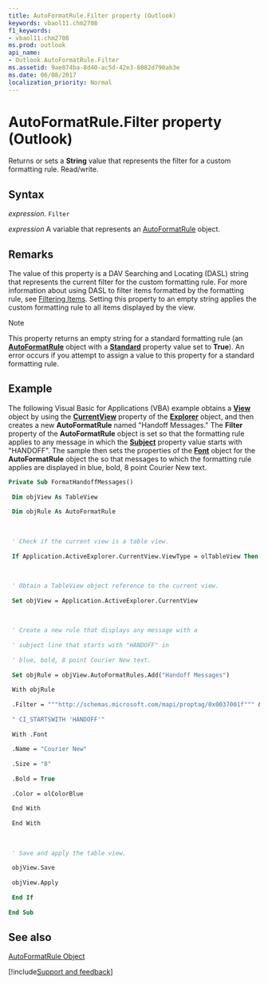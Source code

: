 ```yaml
---
title: AutoFormatRule.Filter property (Outlook)
keywords: vbaol11.chm2708
f1_keywords:
- vbaol11.chm2708
ms.prod: outlook
api_name:
- Outlook.AutoFormatRule.Filter
ms.assetid: 9ae874ba-8d40-ac5d-42e3-8082d790ab3e
ms.date: 06/08/2017
localization_priority: Normal
---
```



# AutoFormatRule.Filter property (Outlook)

Returns or sets a **String** value that represents the filter for a custom formatting rule. Read/write.


## Syntax

_expression_. `Filter`

_expression_ A variable that represents an [AutoFormatRule](Outlook.AutoFormatRule.md) object.


## Remarks

The value of this property is a DAV Searching and Locating (DASL) string that represents the current filter for the custom formatting rule. For more information about using DASL to filter items formatted by the formatting rule, see [Filtering Items](../outlook/How-to/Search-and-Filter/filtering-items.md). Setting this property to an empty string applies the custom formatting rule to all items displayed by the view.


> [!NOTE] 
> This property returns an empty string for a standard formatting rule (an **[AutoFormatRule](Outlook.AutoFormatRule.md)** object with a **[Standard](Outlook.AutoFormatRule.Standard.md)** property value set to **True**). An error occurs if you attempt to assign a value to this property for a standard formatting rule.


## Example

The following Visual Basic for Applications (VBA) example obtains a **[View](Outlook.View.md)** object by using the **[CurrentView](Outlook.Explorer.CurrentView.md)** property of the **[Explorer](Outlook.Explorer.md)** object, and then creates a new **AutoFormatRule** named "Handoff Messages." The **Filter** property of the **AutoFormatRule** object is set so that the formatting rule applies to any message in which the **[Subject](Outlook.MailItem.Subject.md)** property value starts with "HANDOFF". The sample then sets the properties of the **[Font](Outlook.AutoFormatRule.Font.md)** object for the **AutoFormatRule** object the so that messages to which the formatting rule applies are displayed in blue, bold, 8 point Courier New text.


```vb
Private Sub FormatHandoffMessages() 
 
 Dim objView As TableView 
 
 Dim objRule As AutoFormatRule 
 
 
 
 ' Check if the current view is a table view. 
 
 If Application.ActiveExplorer.CurrentView.ViewType = olTableView Then 
 
 
 
 ' Obtain a TableView object reference to the current view. 
 
 Set objView = Application.ActiveExplorer.CurrentView 
 
 
 
 ' Create a new rule that displays any message with a 
 
 ' subject line that starts with "HANDOFF" in 
 
 ' blue, bold, 8 point Courier New text. 
 
 Set objRule = objView.AutoFormatRules.Add("Handoff Messages") 
 
 With objRule 
 
 .Filter = """http://schemas.microsoft.com/mapi/proptag/0x0037001f""" & _ 
 
 " CI_STARTSWITH 'HANDOFF'" 
 
 With .Font 
 
 .Name = "Courier New" 
 
 .Size = "8" 
 
 .Bold = True 
 
 .Color = olColorBlue 
 
 End With 
 
 End With 
 
 
 
 ' Save and apply the table view. 
 
 objView.Save 
 
 objView.Apply 
 
 End If 
 
End Sub
```


## See also


[AutoFormatRule Object](Outlook.AutoFormatRule.md)

[!include[Support and feedback](~/includes/feedback-boilerplate.md)]